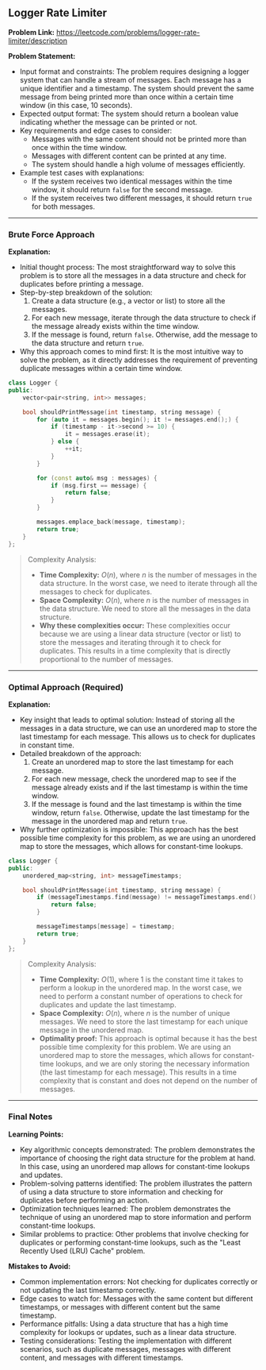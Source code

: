 ## Logger Rate Limiter

**Problem Link:** https://leetcode.com/problems/logger-rate-limiter/description

**Problem Statement:**
- Input format and constraints: The problem requires designing a logger system that can handle a stream of messages. Each message has a unique identifier and a timestamp. The system should prevent the same message from being printed more than once within a certain time window (in this case, 10 seconds).
- Expected output format: The system should return a boolean value indicating whether the message can be printed or not.
- Key requirements and edge cases to consider: 
    *   Messages with the same content should not be printed more than once within the time window.
    *   Messages with different content can be printed at any time.
    *   The system should handle a high volume of messages efficiently.
- Example test cases with explanations:
    *   If the system receives two identical messages within the time window, it should return `false` for the second message.
    *   If the system receives two different messages, it should return `true` for both messages.

---

### Brute Force Approach

**Explanation:**
- Initial thought process: The most straightforward way to solve this problem is to store all the messages in a data structure and check for duplicates before printing a message.
- Step-by-step breakdown of the solution:
    1.  Create a data structure (e.g., a vector or list) to store all the messages.
    2.  For each new message, iterate through the data structure to check if the message already exists within the time window.
    3.  If the message is found, return `false`. Otherwise, add the message to the data structure and return `true`.
- Why this approach comes to mind first: It is the most intuitive way to solve the problem, as it directly addresses the requirement of preventing duplicate messages within a certain time window.

```cpp
class Logger {
public:
    vector<pair<string, int>> messages;

    bool shouldPrintMessage(int timestamp, string message) {
        for (auto it = messages.begin(); it != messages.end();) {
            if (timestamp - it->second >= 10) {
                it = messages.erase(it);
            } else {
                ++it;
            }
        }

        for (const auto& msg : messages) {
            if (msg.first == message) {
                return false;
            }
        }

        messages.emplace_back(message, timestamp);
        return true;
    }
};
```

> Complexity Analysis:
> - **Time Complexity:** $O(n)$, where $n$ is the number of messages in the data structure. In the worst case, we need to iterate through all the messages to check for duplicates.
> - **Space Complexity:** $O(n)$, where $n$ is the number of messages in the data structure. We need to store all the messages in the data structure.
> - **Why these complexities occur:** These complexities occur because we are using a linear data structure (vector or list) to store the messages and iterating through it to check for duplicates. This results in a time complexity that is directly proportional to the number of messages.

---

### Optimal Approach (Required)

**Explanation:**
- Key insight that leads to optimal solution: Instead of storing all the messages in a data structure, we can use an unordered map to store the last timestamp for each message. This allows us to check for duplicates in constant time.
- Detailed breakdown of the approach:
    1.  Create an unordered map to store the last timestamp for each message.
    2.  For each new message, check the unordered map to see if the message already exists and if the last timestamp is within the time window.
    3.  If the message is found and the last timestamp is within the time window, return `false`. Otherwise, update the last timestamp for the message in the unordered map and return `true`.
- Why further optimization is impossible: This approach has the best possible time complexity for this problem, as we are using an unordered map to store the messages, which allows for constant-time lookups.

```cpp
class Logger {
public:
    unordered_map<string, int> messageTimestamps;

    bool shouldPrintMessage(int timestamp, string message) {
        if (messageTimestamps.find(message) != messageTimestamps.end() && timestamp - messageTimestamps[message] < 10) {
            return false;
        }

        messageTimestamps[message] = timestamp;
        return true;
    }
};
```

> Complexity Analysis:
> - **Time Complexity:** $O(1)$, where $1$ is the constant time it takes to perform a lookup in the unordered map. In the worst case, we need to perform a constant number of operations to check for duplicates and update the last timestamp.
> - **Space Complexity:** $O(n)$, where $n$ is the number of unique messages. We need to store the last timestamp for each unique message in the unordered map.
> - **Optimality proof:** This approach is optimal because it has the best possible time complexity for this problem. We are using an unordered map to store the messages, which allows for constant-time lookups, and we are only storing the necessary information (the last timestamp for each message). This results in a time complexity that is constant and does not depend on the number of messages.

---

### Final Notes

**Learning Points:**
- Key algorithmic concepts demonstrated: The problem demonstrates the importance of choosing the right data structure for the problem at hand. In this case, using an unordered map allows for constant-time lookups and updates.
- Problem-solving patterns identified: The problem illustrates the pattern of using a data structure to store information and checking for duplicates before performing an action.
- Optimization techniques learned: The problem demonstrates the technique of using an unordered map to store information and perform constant-time lookups.
- Similar problems to practice: Other problems that involve checking for duplicates or performing constant-time lookups, such as the "Least Recently Used (LRU) Cache" problem.

**Mistakes to Avoid:**
- Common implementation errors: Not checking for duplicates correctly or not updating the last timestamp correctly.
- Edge cases to watch for: Messages with the same content but different timestamps, or messages with different content but the same timestamp.
- Performance pitfalls: Using a data structure that has a high time complexity for lookups or updates, such as a linear data structure.
- Testing considerations: Testing the implementation with different scenarios, such as duplicate messages, messages with different content, and messages with different timestamps.